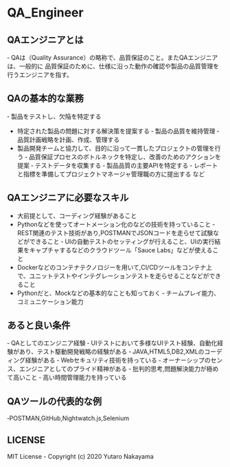 # QA_Engineer 

## QAエンジニアとは
‐ QAは（Quality Assurance）の略称で、品質保証のこと。またQAエンジニアは、一般的に
品質保証のために、仕様に沿った動作の確認や製品の品質管理を行うエンジニアを指す。

## QAの基本的な業務

‐ 製品をテストし、欠陥を特定する
- 特定された製品の問題に対する解決策を提案する
‐ 製品の品質を維持管理
‐ 品質計画戦略を計画、作成、管理する
- 製品開発チームと協力して、目的に沿って一貫したプロジェクトの管理を行う
‐ 品質保証プロセスのボトルネックを特定し、改善のためのアクションを提案
‐ テストデータを収集する
‐ 製品品質の主要APIを特定する
‐ レポートと指標を準備してプロジェクトマネージャ管理職の方に提出する
など

## QAエンジニアに必要なスキル

- 大前提として、コーディング経験があること
- Pythonなどを使ってオートメーション化のなどの技術を持っていること
‐ REST関連のテスト技術があり,POSTMANでJSONコードを走らせて試験などができること
‐ UIの自動テストのセッティングが行えること、UIの実行結果をキャプチャするなどのクラウドツール「Sauce Labs」などが使えること
- Dockerなどのコンテナテクノロジーを用いて,CI/CDツールをコンテナ上で、ユニットテストやインテグレーションテストを走らせることなどができること
- Pythonだと、Mockなどの基本的なことも知っておく
‐ チームプレイ能力、コミュニケーション能力

## あると良い条件

‐ QAとしてのエンジニア経験
‐ UIテストにおいて多様なUIテスト経験、自動化経験があり、テスト駆動開発戦略の経験がある
‐ JAVA,HTML5,DB2,XMLのコーディング経験がある
‐ Webセキュリティ技術を持っている
‐ オーナーシップのセンス、エンジニアとしてのプライド精神がある
‐ 批判的思考,問題解決能力が極めて高いこと
‐ 高い時間管理能力を持っている

## QAツールの代表的な例

‐POSTMAN,GitHub,Nightwatch.js,Selenium

## LICENSE 

MIT License - Copyright (c) 2020 Yutaro Nakayama
